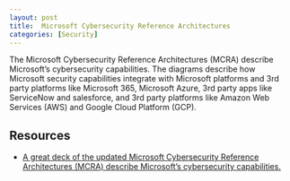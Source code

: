 ```yaml
---
layout: post
title:  Microsoft Cybersecurity Reference Architectures
categories: [Security]
---
```


The Microsoft Cybersecurity Reference Architectures (MCRA) describe Microsoft’s cybersecurity capabilities. The diagrams describe how Microsoft security capabilities integrate with Microsoft platforms and 3rd party platforms like Microsoft 365, Microsoft Azure, 3rd party apps like ServiceNow and salesforce, and 3rd party platforms like Amazon Web Services (AWS) and Google Cloud Platform (GCP).

## Resources

+ [A great deck of the updated Microsoft Cybersecurity Reference Architectures (MCRA) describe Microsoft’s cybersecurity capabilities.](https://docs.microsoft.com/en-gb/security/cybersecurity-reference-architecture/mcra)

